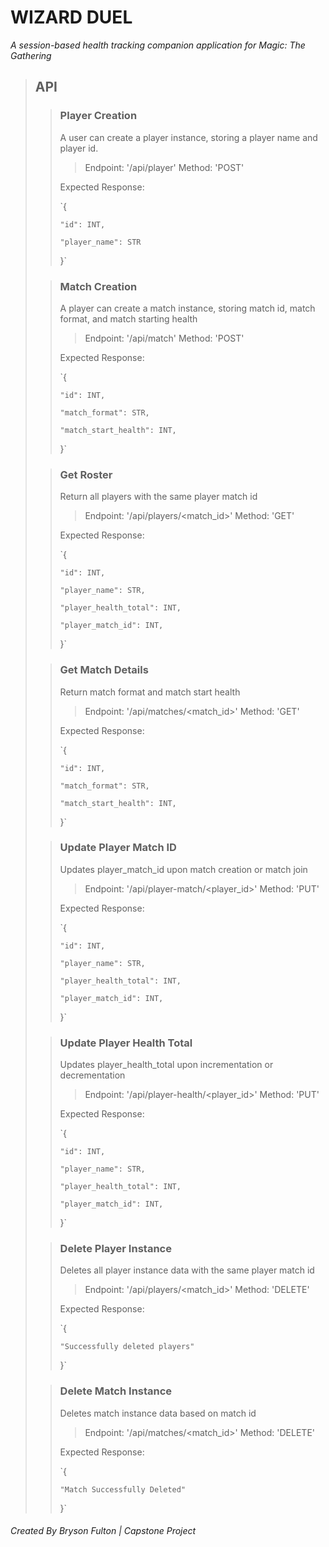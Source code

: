 # WIZARD DUEL
*A session-based health tracking companion application for Magic: The Gathering*

> ## API
> >  ### Player Creation
> >  A user can create a player instance, storing a player name and player id.
> > > Endpoint: '/api/player'
> > > Method: 'POST'
> > 
> > Expected Response:
> > 
> > `{
> > 
> >     "id": INT,
> >     
> >     "player_name": STR
> >     
> >   }`
> >
>
> >  
> >  ### Match Creation
> >  A player can create a match instance, storing match id, match format, and match starting health
> > > Endpoint: '/api/match'
> > > Method: 'POST'
> > 
> > Expected Response:
> > 
> > `{
> > 
> >     "id": INT,
> >     
> >     "match_format": STR,
> >     
> >     "match_start_health": INT,
> >     
> >   }`
> >   
> 
> >   ### Get Roster
> >   Return all players with the same player match id
> > > Endpoint: '/api/players/<match_id>'
> > > Method: 'GET'
> > 
> > Expected Response:
> > 
> > `{
> > 
> >     "id": INT,
> >     
> >     "player_name": STR,
> >     
> >     "player_health_total": INT,
> >     
> >     "player_match_id": INT,
> >     
> >   }`
> >   
> 
> >
> >   ### Get Match Details
> >   Return match format and match start health
> > > Endpoint: '/api/matches/<match_id>'
> > > Method: 'GET'
> > 
> > Expected Response:
> > 
> > `{
> > 
> >     "id": INT,
> >     
> >     "match_format": STR,
> >     
> >     "match_start_health": INT,
> >     
> >   }`
> >  
> 
> >
> >   ### Update Player Match ID
> >   Updates player_match_id upon match creation or match join
> > > Endpoint: '/api/player-match/<player_id>'
> > > Method: 'PUT'
> > 
> > Expected Response:
> > 
> > `{
> > 
> >     "id": INT,
> >     
> >     "player_name": STR,
> >     
> >     "player_health_total": INT,
> >
> >     "player_match_id": INT,
> >     
> >   }`
> >   
>    
> >   
> >   ### Update Player Health Total
> >   Updates player_health_total upon incrementation or decrementation
> > > Endpoint: '/api/player-health/<player_id>'
> > > Method: 'PUT'
> > 
> > Expected Response:
> > 
> > `{
> > 
> >     "id": INT,
> >     
> >     "player_name": STR,
> >     
> >     "player_health_total": INT,
> >
> >     "player_match_id": INT,
> >     
> >   }`
> >
>
> >
> >   ### Delete Player Instance
> >   Deletes all player instance data with the same player match id
> > > Endpoint: '/api/players/<match_id>'
> > > Method: 'DELETE'
> > 
> > Expected Response:
> > 
> > `{
> > 
> >     "Successfully deleted players"
> >     
> >   }`
> >
>
> >
> >   ### Delete Match Instance
> >   Deletes match instance data based on match id
> > > Endpoint: '/api/matches/<match_id>'
> > > Method: 'DELETE'
> > 
> > Expected Response:
> > 
> > `{
> > 
> >     "Match Successfully Deleted"
> >     
> >   }`


###### Created By Bryson Fulton | Capstone Project 

